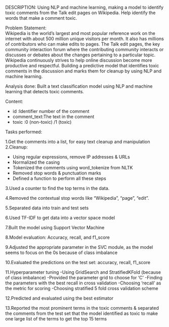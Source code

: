 DESCRIPTION:
Using NLP and machine learning, making a model to identify toxic comments from the Talk edit pages on Wikipedia. Help identify the words that make a comment toxic.

Problem Statement:  
Wikipedia is the world’s largest and most popular reference work on the internet with about 500 million unique visitors per month. It also has millions of contributors who can make edits to pages. The Talk edit pages, the key community interaction forum where the contributing community interacts or discusses or debates about the changes pertaining to a particular topic. 
Wikipedia continuously strives to help online discussion become more productive and respectful. Building a predictive model that identifies toxic comments in the discussion and marks them for cleanup by using NLP and machine learning. 

Analysis done: Built a text classification model using NLP and machine learning that detects toxic comments.

Content: 
 - id          :Identifier number of the comment
 - comment_text:The text in the comment
 - toxic       :0 (non-toxic) /1 (toxic)

Tasks performed: 

1.Get the comments into a list, for easy text cleanup and manipulation
2.Cleanup: 
 - Using regular expressions, remove IP addresses & URLs
 - Normalized the casing
 - Tokenized the comments using word_tokenize from NLTK
 - Removed stop words & punctuation marks
 - Defined a function to perform all these steps

3.Used a counter to find the top terms in the data. 

4.Removed the contextual stop words like “Wikipedia”, “page”, “edit”.

5.Separated data into train and test sets

6.Used TF-IDF to get data into a vector space model

7.Built the model using Support Vector Machine

8.Model evaluation: Accuracy, recall, and f1_score

9.Adjusted the appropriate parameter in the SVC module, as the model seems to focus on the 0s because of class imbalance

10.Evaluated the predictions on the test set: accuracy, recall, f1_score

11.Hyperparameter tuning 
 -Using GridSearch and StratifiedKFold (because of class imbalance)
 -Provided the parameter grid to choose for ‘C’
 -Finding the parameters with the best recall in cross validation
 -Choosing ‘recall’ as the metric for scoring
 -Choosing stratified 5 fold cross validation scheme

12.Predicted and evaluated using the best estimator

13.Reported the most prominent terms in the toxic comments & separated the comments from the test set that the model identified as toxic to make one large list of the terms to get the top 15 terms